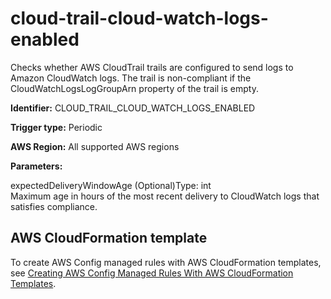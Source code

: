 # cloud\-trail\-cloud\-watch\-logs\-enabled<a name="cloud-trail-cloud-watch-logs-enabled"></a>

Checks whether AWS CloudTrail trails are configured to send logs to Amazon CloudWatch logs\. The trail is non\-compliant if the CloudWatchLogsLogGroupArn property of the trail is empty\. 

**Identifier:** CLOUD\_TRAIL\_CLOUD\_WATCH\_LOGS\_ENABLED

**Trigger type:** Periodic

**AWS Region:** All supported AWS regions

**Parameters:**

expectedDeliveryWindowAge \(Optional\)Type: int  
Maximum age in hours of the most recent delivery to CloudWatch logs that satisfies compliance\.

## AWS CloudFormation template<a name="w85aac12c32c17b9d105c15"></a>

To create AWS Config managed rules with AWS CloudFormation templates, see [Creating AWS Config Managed Rules With AWS CloudFormation Templates](aws-config-managed-rules-cloudformation-templates.md)\.